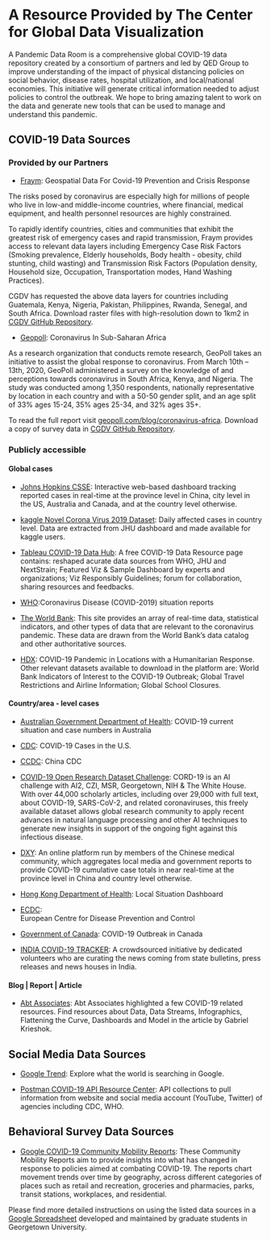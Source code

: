 # A Resource Provided by The Center for Global Data Visualization

A Pandemic Data Room is a comprehensive global COVID-19 data repository created by a consortium of partners and led by QED Group to improve understanding of the impact of physical distancing policies on social behavior, disease rates, hospital utilization, and local/national economies. This initiative will generate critical information needed to adjust policies to control the outbreak. We hope to bring amazing talent to work on the data and generate new tools that can be used to manage and understand this pandemic.


## COVID-19 Data Sources  
  
### Provided by our Partners  
* [Fraym](https://fraym.io/): Geospatial Data For Covid-19 Prevention and Crisis Response  

The risks posed by coronavirus are especially high for millions of people who live in low-and middle-income countries, where financial, medical equipment, and health personnel resources are highly constrained. 

To rapidly identify countries, cities and communities that exhibit the greatest risk of emergency cases and rapid transmission, Fraym provides access to relevant data layers including Emergency Case Risk Factors (Smoking prevalence, Elderly households, Body health - obesity, child stunting, child wasting) and Transmission Risk Factors (Population density, Household size, Occupation, Transportation modes, Hand Washing Practices).

CGDV has requested the above data layers for countries including Guatemala, Kenya, Nigeria, Pakistan, Philippines, Rwanda, Senegal, and South Africa. Download raster files with high-resolution down to 1km2 in [CGDV GitHub Repository](CGDV.github.io/challenges/COVID-19/source_PartnerProvided/).
  
* [Geopoll](https://www.geopoll.com/): Coronavirus In Sub-Saharan Africa  

As a research organization that conducts remote research, GeoPoll takes an initiative to assist the global response to coronavirus. From March 10th – 13th, 2020, GeoPoll administered a survey on the knowledge of and perceptions towards coronavirus in South Africa, Kenya, and Nigeria. The study was conducted among 1,350 respondents, nationally representative by location in each country and with a 50-50 gender split, and an age split of 33% ages 15-24, 35% ages 25-34, and 32% ages 35+.  
  
To read the full report visit [geopoll.com/blog/coronavirus-africa](geopoll.com/blog/coronavirus-africa). Download a copy of survey data in [CGDV GitHub Repository](source_provided_by_partner/Geopoll/). 

### Publicly accessible 
#### Global cases  
* [Johns Hopkins CSSE](https://systems.jhu.edu/research/public-health/ncov/): Interactive web-based dashboard tracking reported cases in real-time at the province level in China, city level in the US, Australia and Canada, and at the country level otherwise.

* [kaggle Novel Corona Virus 2019 Dataset](https://www.kaggle.com/sudalairajkumar/novel-corona-virus-2019-dataset): Daily affected cases in country level. Data are extracted from JHU dashboard and made available for kaggle users. 

* [Tableau COVID-19 Data Hub](https://www.tableau.com/covid-19-coronavirus-data-resources): A free COVID-19 Data Resource page contains: reshaped acurate data sources from WHO, JHU and NextStrain; Featured Viz & Sample Dashboard by experts and organizations; Viz Responsibly Guidelines; forum for collaboration, sharing resources and feedbacks. 

* [WHO](https://www.who.int/emergencies/diseases/novel-coronavirus-2019/situation-reports):Coronavirus Disease (COVID-2019) situation reports

* [The World Bank](http://datatopics.worldbank.org/universal-health-coverage/covid19/): This site provides an array of real-time data, statistical indicators, and other types of data that are relevant to the coronavirus pandemic. These data are drawn from the World Bank’s data catalog and other authoritative sources.  

* [HDX](https://data.humdata.org/event/covid-19): COVID-19 Pandemic in Locations with a Humanitarian Response. Other relevant datasets available to download in the platform are: World Bank Indicators of Interest to the COVID-19 Outbreak; Global Travel Restrictions and Airline Information; Global School Closures.

#### Country/area - level cases
* [Australian Government Department of Health](https://www.health.gov.au/news/health-alerts/novel-coronavirus-2019-ncov-health-alert/coronavirus-covid-19-current-situation-and-case-numbers): COVID-19 current situation and case numbers in Australia  
  
* [CDC](https://www.cdc.gov/coronavirus/2019-ncov/index.html): COVID-19 Cases in the U.S.    

* [CCDC](http://weekly.chinacdc.cn/news/TrackingtheEpidemic.htm): China CDC

* [COVID-19 Open Research Dataset Challenge](https://www.kaggle.com/allen-institute-for-ai/CORD-19-research-challenge#metadata.csv): CORD-19 is an AI challenge with AI2, CZI, MSR, Georgetown, NIH & The White House. With over 44,000 scholarly articles, including over 29,000 with full text, about COVID-19, SARS-CoV-2, and related coronaviruses, this freely available dataset allows global research community to apply recent advances in natural language processing and other AI techniques to generate new insights in support of the ongoing fight against this infectious disease.

* [DXY](https://ncov.dxy.cn/ncovh5/view/pneumonia): An online platform run by members of the Chinese medical community, which aggregates local media and government reports to provide COVID-19 cumulative case totals in near real-time at the province level in China and country level otherwise.  

* [Hong Kong Department of Health](https://www.coronavirus.gov.hk/eng/index.html): Local Situation Dashboard

* [ECDC](https://www.ecdc.europa.eu/en/geographical-distribution-2019-ncov-cases): 	
European Centre for Disease Prevention and Control

* [Government of Canada](https://www.canada.ca/en/public-health/services/diseases/2019-novel-coronavirus-infection/symptoms.html): COVID-19 Outbreak in Canada

* [INDIA COVID-19 TRACKER](https://www.covid19india.org/): A crowdsourced initiative by dedicated volunteers who are curating the news coming from state bulletins, press releases and news houses in India.

#### Blog | Report | Article
* [Abt Associates](https://www.abtassociates.com/insights/perspectives-blog/covid-19-data-visualizations-data-infographics-dashboards-and-models?utm_campaign=.gabrielkrieshok_is_back_&utm_content=1585255353&utm_medium=twitter&utm_source=abtassociates#): Abt Associates highlighted a few COVID-19 related resources. Find resources about Data, Data Streams, Infographics, Flattening the Curve, Dashboards and Model in the article by Gabriel Krieshok.  
 
## Social Media Data Sources  
* [Google Trend](https://trends.google.com/trends/?geo=US): Explore what the world is searching in Google. 

* [Postman COVID-19 API Resource Center](https://covid-19-apis.postman.com/?mkt_tok=eyJpIjoiWkRabE9HWmpZMkl3Tm1RMSIsInQiOiJOYWUrcGNQYTZjekdsMytQNUN6dVNYdHlIaVM0cTIwQkhyTFpONGhySUVMWVBSaU4wYmh5cXhGYStqTW1JQWdxTG1qeEFhb0pvNUtpelgwV1h5SWJcLysybVo1WEorM0cyUGErZFFsYzZIUStrWDBmRlwvN0VseExkSFRtOXhQeG0rIn0%3D): API collections to pull information from website and social media account (YouTube, Twitter) of agencies including CDC, WHO. 

## Behavioral Survey Data Sources
* [Google COVID-19 Community Mobility Reports](https://www.google.com/covid19/mobility/): These Community Mobility Reports aim to provide insights into what has changed in response to policies aimed at combating COVID-19. The reports chart movement trends over time by geography, across different categories of places such as retail and recreation, groceries and pharmacies, parks, transit stations, workplaces, and residential.
  
    
 Please find more detailed instructions on using the listed data sources in a [Google Spreadsheet](https://docs.google.com/spreadsheets/d/1sgRWDUuh3GJbgcNJVJBLwnA5oZLgigvm1nPCZmq4EWQ/edit#gid=0) developed and maintained by graduate students in Georgetown University. 
